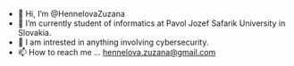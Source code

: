 - 👋 Hi, I’m @HennelovaZuzana
- 🌱 I’m currently student of informatics at Pavol Jozef Safarik University in Slovakia.
- 💞️ I am intrested in anything involving cybersecurity.
- 📫 How to reach me ... hennelova.zuzana@gmail.com

<!---
HennelovaZuzana/HennelovaZuzana is a ✨ special ✨ repository because its `README.md` (this file) appears on your GitHub profile.
You can click the Preview link to take a look at your changes.
--->
